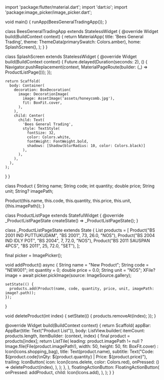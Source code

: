 import 'package:flutter/material.dart';
import 'dart:io';
import 'package:image_picker/image_picker.dart';

void main() {
  runApp(BeesGeneralTradingApp());
}

class BeesGeneralTradingApp extends StatelessWidget {
  @override
  Widget build(BuildContext context) {
    return MaterialApp(
      title: 'Bees General Trading',
      theme: ThemeData(primarySwatch: Colors.amber),
      home: SplashScreen(),
    );
  }
}

class SplashScreen extends StatelessWidget {
  @override
  Widget build(BuildContext context) {
    Future.delayed(Duration(seconds: 2), () {
      Navigator.pushReplacement(context, MaterialPageRoute(builder: (_) => ProductListPage()));
    });

    return Scaffold(
      body: Container(
        decoration: BoxDecoration(
          image: DecorationImage(
            image: AssetImage('assets/honeycomb.jpg'),
            fit: BoxFit.cover,
          ),
        ),
        child: Center(
          child: Text(
            'Bees General Trading',
            style: TextStyle(
              fontSize: 32,
              color: Colors.white,
              fontWeight: FontWeight.bold,
              shadows: [Shadow(blurRadius: 10, color: Colors.black)]
            ),
          ),
        ),
      ),
    );
  }
}

class Product {
  String name;
  String code;
  int quantity;
  double price;
  String unit;
  String? imagePath;

  Product(this.name, this.code, this.quantity, this.price, this.unit, {this.imagePath});
}

class ProductListPage extends StatefulWidget {
  @override
  _ProductListPageState createState() => _ProductListPageState();
}

class _ProductListPageState extends State<ProductListPage> {
  List<Product> products = [
    Product("BS 2001 IND PUTTUKUDAM", "BS 2001", 73, 26.0, "NOS"),
    Product("BS 2004 IND IDLY POT", "BS 2004", 7, 72.0, "NOS"),
    Product("BS 2011 SAUSPAN 4PCS", "BS 2011", 25, 72.0, "SET"),
  ];

  final picker = ImagePicker();

  void addProduct() async {
    String name = "New Product";
    String code = "NEW001";
    int quantity = 0;
    double price = 0.0;
    String unit = "NOS";
    XFile? image = await picker.pickImage(source: ImageSource.gallery);

    setState(() {
      products.add(Product(name, code, quantity, price, unit, imagePath: image?.path));
    });
  }

  void deleteProduct(int index) {
    setState(() {
      products.removeAt(index);
    });
  }

  @override
  Widget build(BuildContext context) {
    return Scaffold(
      appBar: AppBar(title: Text("Product List")),
      body: ListView.builder(
        itemCount: products.length,
        itemBuilder: (context, index) {
          final product = products[index];
          return ListTile(
            leading: product.imagePath != null
                ? Image.file(File(product.imagePath!), width: 50, height: 50, fit: BoxFit.cover)
                : Icon(Icons.shopping_bag),
            title: Text(product.name),
            subtitle: Text("Code: ${product.code}\nQty: ${product.quantity} | Price: ${product.price}"),
            trailing: IconButton(
              icon: Icon(Icons.delete, color: Colors.red),
              onPressed: () => deleteProduct(index),
            ),
          );
        },
      ),
      floatingActionButton: FloatingActionButton(
        onPressed: addProduct,
        child: Icon(Icons.add),
      ),
    );
  }
}
